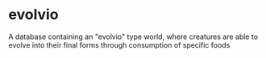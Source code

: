 # evolvio
A database containing an "evolvio" type world, where creatures are able to evolve into their final forms through consumption of specific foods
